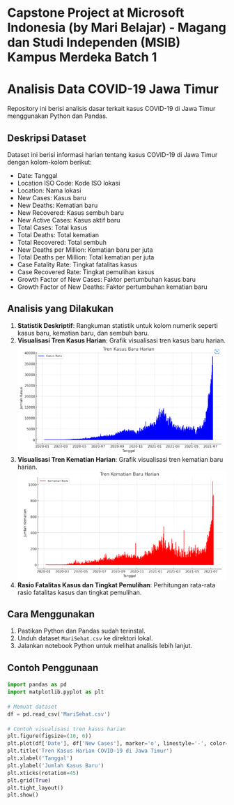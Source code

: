 # Capstone Project at Microsoft Indonesia (by Mari Belajar) - Magang dan Studi Independen (MSIB) Kampus Merdeka Batch 1

# Analisis Data COVID-19 Jawa Timur

Repository ini berisi analisis dasar terkait kasus COVID-19 di Jawa Timur menggunakan Python dan Pandas.

## Deskripsi Dataset

Dataset ini berisi informasi harian tentang kasus COVID-19 di Jawa Timur dengan kolom-kolom berikut:

- Date: Tanggal
- Location ISO Code: Kode ISO lokasi
- Location: Nama lokasi
- New Cases: Kasus baru
- New Deaths: Kematian baru
- New Recovered: Kasus sembuh baru
- New Active Cases: Kasus aktif baru
- Total Cases: Total kasus
- Total Deaths: Total kematian
- Total Recovered: Total sembuh
- New Deaths per Million: Kematian baru per juta
- Total Deaths per Million: Total kematian per juta
- Case Fatality Rate: Tingkat fatalitas kasus
- Case Recovered Rate: Tingkat pemulihan kasus
- Growth Factor of New Cases: Faktor pertumbuhan kasus baru
- Growth Factor of New Deaths: Faktor pertumbuhan kematian baru

## Analisis yang Dilakukan

1. **Statistik Deskriptif**: Rangkuman statistik untuk kolom numerik seperti kasus baru, kematian baru, dan sembuh baru.
2. **Visualisasi Tren Kasus Harian**: Grafik visualisasi tren kasus baru harian.
   ![Tren Kasus Baru Harian](docs/tren_kasus_baru.PNG)
4. **Visualisasi Tren Kematian Harian**: Grafik visualisasi tren kematian baru harian.
   ![Tren Kematian Baru Harian](docs/tren_kematian.PNG)
6. **Rasio Fatalitas Kasus dan Tingkat Pemulihan**: Perhitungan rata-rata rasio fatalitas kasus dan tingkat pemulihan.

## Cara Menggunakan

1. Pastikan Python dan Pandas sudah terinstal.
2. Unduh dataset `MariSehat.csv` ke direktori lokal.
3. Jalankan notebook Python untuk melihat analisis lebih lanjut.

## Contoh Penggunaan

```python
import pandas as pd
import matplotlib.pyplot as plt

# Memuat dataset
df = pd.read_csv('MariSehat.csv')

# Contoh visualisasi tren kasus harian
plt.figure(figsize=(10, 6))
plt.plot(df['Date'], df['New Cases'], marker='o', linestyle='-', color='b')
plt.title('Tren Kasus Harian COVID-19 di Jawa Timur')
plt.xlabel('Tanggal')
plt.ylabel('Jumlah Kasus Baru')
plt.xticks(rotation=45)
plt.grid(True)
plt.tight_layout()
plt.show()
